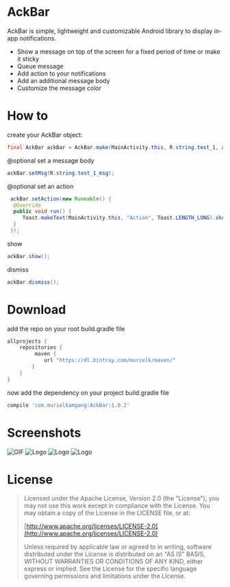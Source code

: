 # AckBar
AckBar is simple, lightweight and customizable Android library to display in-app notifications.

* Show a message on top of the screen for a fixed period of time or make it sticky
* Queue message
* Add action to your notifications
* Add an additional message body
* Customize the message color

# How to
create your AckBar object:
```java
final AckBar ackBar = AckBar.make(MainActivity.this, R.string.test_1, android.R.color.black, 5000);
```
@optional
set a message body
```java
ackBar.setMsg(R.string.test_1_msg);
```

@optional
set an action
```java
 ackBar.setAction(new Runnable() {
  @Override
  public void run() {
     Toast.makeText(MainActivity.this, "Action", Toast.LENGTH_LONG).show();
  }
 });
 ```
 show
 ```java
 ackBar.show();
 ```
 dismiss
 ```java
 ackBar.dismiss();
 ```

# Download

add the repo on your root build.gradle file

```groovy
allprojects {
    repositories {
         maven {
            url "https://dl.bintray.com/murielk/maven/"
        }
    }
}
```

now add  the dependency on your project build.gradle file
```groovy
compile 'com.murielkamgang:AckBar:1.0.2'
```
# Screenshots
![GIF](gif/g_1.gif)
![Logo](screenshots/s_1.png)
![Logo](screenshots/s_3.png)
![Logo](screenshots/s_4.png)

# License

> Licensed under the Apache License, Version 2.0 (the "License");
> you may not use this work except in compliance with the License.
> You may obtain a copy of the License in the LICENSE file, or at:
>
>  [http://www.apache.org/licenses/LICENSE-2.0](http://www.apache.org/licenses/LICENSE-2.0)
>
> Unless required by applicable law or agreed to in writing, software
> distributed under the License is distributed on an "AS IS" BASIS,
> WITHOUT WARRANTIES OR CONDITIONS OF ANY KIND, either express or implied.
> See the License for the specific language governing permissions and
> limitations under the License.


